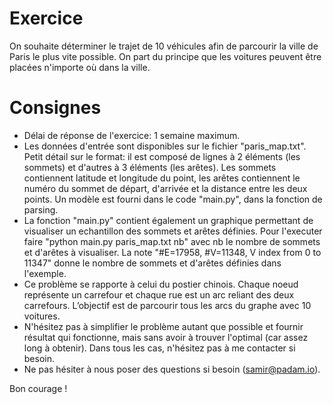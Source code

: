 # Exercice
On souhaite déterminer le trajet de 10 véhicules afin de parcourir la ville de Paris le plus vite possible.
On part du principe que les voitures peuvent être placées n'importe où dans la ville.

# Consignes
- Délai de réponse de l'exercice: 1 semaine maximum.
- Les données d'entrée sont disponibles sur le fichier "paris_map.txt". 
Petit détail sur le format: il est composé de lignes à 2 éléments (les sommets) et d'autres à 3 éléments (les arêtes). 
Les sommets contiennent latitude et longitude du point, les arêtes contiennent le numéro du sommet de départ, d'arrivée et la distance entre les deux points.
Un modèle est fourni dans le code "main.py", dans la fonction de parsing.
- La fonction "main.py" contient également un graphique permettant de visualiser un echantillon des sommets et arêtes définies. 
Pour l'executer faire "python main.py paris_map.txt nb" avec nb le nombre de sommets et d'arêtes à visualiser.
La note "#E=17958, #V=11348, V index from 0 to 11347" donne le nombre de sommets et d'arêtes définies dans l'exemple.
- Ce problème se rapporte à celui du postier chinois. Chaque noeud représente un carrefour et chaque rue est un arc reliant des deux carrefours. 
L’objectif est de parcourir tous les arcs du graphe avec 10 voitures.
- N'hésitez pas à simplifier le problème autant que possible et fournir résultat qui fonctionne, mais sans avoir à trouver l'optimal (car assez long à obtenir).
Dans tous les cas, n'hésitez pas à me contacter si besoin.
- Ne pas hésiter à nous poser des questions si besoin (samir@padam.io).

Bon courage !
